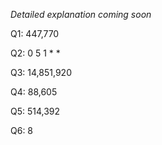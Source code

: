 *Detailed explanation coming soon*

Q1: 447,770  

Q2: 0 5 1 * *  

Q3: 14,851,920  

Q4: 88,605  

Q5: 514,392  

Q6: 8  
